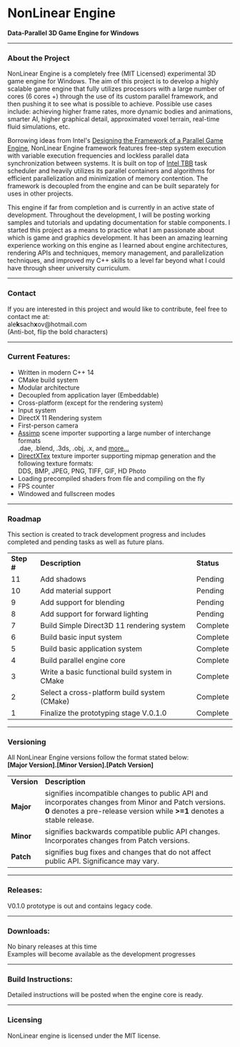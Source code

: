 NonLinear Engine
=============

<!--=====================================================================================-->
<p>
<b>Data-Parallel 3D Game Engine for Windows</b>
</p>

<hr width="100%">

<h3>About the Project</h3>
<p>
NonLinear Engine is a completely free (MIT Licensed) experimental 3D game engine for Windows. The aim of this project is to develop a highly scalable game engine that fully utilizes processors with a large number of cores (6 cores +) through the use of its custom parallel framework, and then pushing it to see what is possible to achieve. Possible use cases include: achieving higher frame rates, more dynamic bodies and animations, smarter AI, higher graphical detail, approximated voxel terrain, real-time fluid simulations,  etc.
</p>

<p>
Borrowing ideas from Intel's <a href="https://software.intel.com/en-us/articles/designing-the-framework-of-a-parallel-game-engine">Designing the Framework of a Parallel Game Engine</a>, NonLinear Engine framework features free-step system execution with variable execution frequencies and lockless parallel data synchronization between systems. It is built on top of <a href="https://www.threadingbuildingblocks.org/">Intel TBB</a> task scheduler and heavily utilizes its parallel containers and algorithms for efficient parallelization and minimization of memory contention. The framework is decoupled from the engine and can be built separately for uses in other projects.
</p>

<p>
This engine if far from completion and is currently in an active state of development. Throughout the development, I will be posting working samples and tutorials and updating documentation for stable components. I started this project as a means to practice what I am passionate about which is game and graphics development. It has been an amazing learning experience working on this engine as I learned about engine architectures, rendering APIs and techniques, memory management, and parallelization techniques, and improved my C++ skills to a level far beyond what I could have through sheer university curriculum. 
</p>
<hr width="100%">

<!--=====================================================================================-->
<h3>Contact</h3>
<p>
If you are interested in this project and would like to contribute, feel free to contact me at: <br/>
ale<b>k</b>sach<b>x</b>ov@hotmail.com <br/>
(Anti-bot, flip the bold characters)
</p>
<hr width="100%">

<!--=====================================================================================-->
<p>
<h3>Current Features:</h3>
<ul>
  <li>
    Written in modern C++ 14
  </li>
  <li>
    CMake build system
  </li>
  <li>
    Modular architecture
  </li>
  <li>
    Decoupled from application layer (Embeddable)
  </li>
  <li>
    Cross-platform (except for the rendering system)
  </li>
  <li>
    Input system
  </li>
  <li>
    DirectX 11 Rendering system
  </li>
  <li>
    First-person camera
  </li>
  <li>
    <a href="http://assimp.sourceforge.net/index.html">Assimp</a> scene importer supporting a large number of interchange        formats </br>
    .dae, .blend, .3ds, .obj, .x, and <a href="http://assimp.sourceforge.net/main_features_formats.html">more…</a>
  </li>
  <li>
    <a href="https://directxtex.codeplex.com/">DirectXTex</a> texture importer supporting mipmap generation and the following     texture formats: </br>
	  DDS, BMP, JPEG, PNG, TIFF, GIF, HD Photo
  </li>
  <li>
    Loading precompiled shaders from file and compiling on the fly
  </li>
  <li>
    FPS counter
  </li>
  <li>
    Windowed and fullscreen modes
  </li>
</ul>
</p>
<hr width="100%">

<!--=====================================================================================-->
<h3>Roadmap</h3>
This section is created to track development progress and includes completed and pending tasks as well as future plans.

<table style="width:100%">
  <tr>
    <td><b>Step #</b></td>
    <td><b>Description</b></td>
    <td><b>Status</b></td>
  </tr>
  
  <tr>
    <td>11</td>
    <td>Add shadows</td>
    <td>Pending</td>
  </tr>
  <tr>
    <td>10</td>
    <td>Add material support</td>
    <td>Pending</td>
  </tr>
  <tr>
    <td>9</td>
    <td>Add support for blending</td>
    <td>Pending</td>
  </tr>
  <tr>
    <td>8</td>
    <td>Add support for forward lighting</td>
    <td>Pending</td>
  </tr>
  <tr>
    <td>7</td>
    <td>Build Simple Direct3D 11 rendering system</td>
    <td>Complete</td>
  </tr>
  <tr>
    <td>6</td>
    <td>Build basic input system</td>
    <td>Complete</td>
  </tr>
  <tr>
    <td>5</td>
    <td>Build basic application system</td>
    <td>Complete</td>
  </tr>
  <tr>
    <td>4</td>
    <td>Build parallel engine core</td>
    <td>Complete</td>
  </tr>
  <tr>
    <td>3</td>
    <td>Write a basic functional build system in CMake</td>
    <td>Complete</td>
  </tr>
  <tr>
    <td>2</td>
    <td>Select a cross-platform build system (CMake)</td>
    <td>Complete</td>
  </tr>
  <tr>
    <td>1</td>
    <td>Finalize the prototyping stage V.0.1.0</td>
    <td>Complete</td>
  </tr>
</table>
<hr width="100%">

<!--=====================================================================================-->

<h3>Versioning</h3>
<p>
All NonLinear Engine versions follow the format stated below:<br/>
<b>[Major Version].[Minor Version].[Patch Version]</b><br/>
</p>

<table style="width:100%">
  <tr>
  <td><b>Version</b></td>
  <td><b>Description</b></td>
  </tr>
  <tr>
    <td><b>Major</b></td>
    <td>
      signifies incompatible changes to public API and incorporates changes from Minor and Patch versions. <b>0</b> denotes a       pre-release version while <b>>=1</b> denotes a stable release.
    </td> 
  </tr>
  <tr>
    <td><b>Minor</b></td>
    <td>
     signifies backwards compatible public API changes. Incorporates changes from Patch versions.
    </td> 
  </tr>
    <tr>
    <td><b>Patch</b></td>
    <td>
      signifies bug fixes and changes that do not affect public API. Significance may vary.
    </td> 
  </tr>
</table>
<hr width="100%">

<!--=====================================================================================-->
<h3>Releases:</h3>
<p>
  V0.1.0 prototype is out and contains legacy code.
</p>
<hr width="100%">

<!--=====================================================================================-->
<h3>Downloads:</h3>
<p>
  No binary releases at this time<br/>
  Examples will become available as the development progresses
</p>
<hr width="100%">

<!--=====================================================================================-->
<h3>Build Instructions:</h3>
Detailed instructions will be posted when the engine core is ready.
<hr width="100%">

<!--=====================================================================================-->
<h3>Licensing</h3>
NonLinear engine is licensed under the MIT license.
